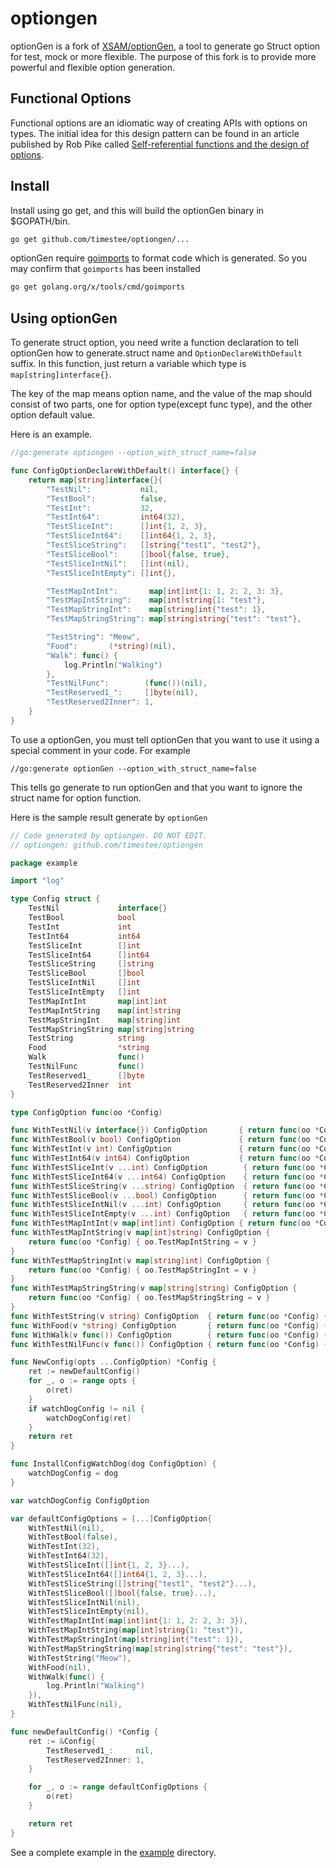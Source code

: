 # optiongen
optionGen is a fork of [XSAM/optionGen](https://github.com/XSAM/optionGen), a tool to generate go Struct option for test, mock or more flexible. The purpose of this fork is to provide more powerful and flexible option generation. 
## Functional Options
Functional options are an idiomatic way of creating APIs with options on types. The initial idea for this design pattern can be found in an article published by Rob Pike called [Self-referential functions and the design of options](https://commandcenter.blogspot.com/2014/01/self-referential-functions-and-design.html).

## Install
Install using go get, and this will build the optionGen binary in $GOPATH/bin.
```bash
go get github.com/timestee/optiongen/...
```

optionGen require [goimports](https://godoc.org/golang.org/x/tools/cmd/goimports) to format code which is generated. So you may confirm that `goimports` has been installed

```bash
go get golang.org/x/tools/cmd/goimports
```

## Using optionGen
To generate struct option, you need write a function declaration to tell optionGen how to generate.struct name and `OptionDeclareWithDefault` suffix. In this function, just return a variable which type is `map[string]interface{}`.

The key of the map means option name, and the value of the map should consist of two parts, one for option type(except func type), and the other option default value.

Here is an example.
```go
//go:generate optiongen --option_with_struct_name=false

func ConfigOptionDeclareWithDefault() interface{} {
	return map[string]interface{}{
		"TestNil":           nil,
		"TestBool":          false,
		"TestInt":           32,
		"TestInt64":         int64(32),
		"TestSliceInt":      []int{1, 2, 3},
		"TestSliceInt64":    []int64{1, 2, 3},
		"TestSliceString":   []string{"test1", "test2"},
		"TestSliceBool":     []bool{false, true},
		"TestSliceIntNil":   []int(nil),
		"TestSliceIntEmpty": []int{},

		"TestMapIntInt":       map[int]int{1: 1, 2: 2, 3: 3},
		"TestMapIntString":    map[int]string{1: "test"},
		"TestMapStringInt":    map[string]int{"test": 1},
		"TestMapStringString": map[string]string{"test": "test"},

		"TestString": "Meow",
		"Food":       (*string)(nil),
		"Walk": func() {
			log.Println("Walking")
		},
		"TestNilFunc":        (func())(nil),
		"TestReserved1_":     []byte(nil),
		"TestReserved2Inner": 1,
	}
}

```

To use a optionGen, you must tell optionGen that you want to use it using a special comment in your code. For example
```
//go:generate optionGen --option_with_struct_name=false
```
This tells go generate to run optionGen and that you want to ignore the struct name for option function.

Here is the sample result generate by `optionGen`

```go
// Code generated by optiongen. DO NOT EDIT.
// optiongen: github.com/timestee/optiongen

package example

import "log"

type Config struct {
	TestNil             interface{}
	TestBool            bool
	TestInt             int
	TestInt64           int64
	TestSliceInt        []int
	TestSliceInt64      []int64
	TestSliceString     []string
	TestSliceBool       []bool
	TestSliceIntNil     []int
	TestSliceIntEmpty   []int
	TestMapIntInt       map[int]int
	TestMapIntString    map[int]string
	TestMapStringInt    map[string]int
	TestMapStringString map[string]string
	TestString          string
	Food                *string
	Walk                func()
	TestNilFunc         func()
	TestReserved1_      []byte
	TestReserved2Inner  int
}

type ConfigOption func(oo *Config)

func WithTestNil(v interface{}) ConfigOption       { return func(oo *Config) { oo.TestNil = v } }
func WithTestBool(v bool) ConfigOption             { return func(oo *Config) { oo.TestBool = v } }
func WithTestInt(v int) ConfigOption               { return func(oo *Config) { oo.TestInt = v } }
func WithTestInt64(v int64) ConfigOption           { return func(oo *Config) { oo.TestInt64 = v } }
func WithTestSliceInt(v ...int) ConfigOption        { return func(oo *Config) { oo.TestSliceInt = v } }
func WithTestSliceInt64(v ...int64) ConfigOption    { return func(oo *Config) { oo.TestSliceInt64 = v } }
func WithTestSliceString(v ...string) ConfigOption  { return func(oo *Config) { oo.TestSliceString = v } }
func WithTestSliceBool(v ...bool) ConfigOption      { return func(oo *Config) { oo.TestSliceBool = v } }
func WithTestSliceIntNil(v ...int) ConfigOption     { return func(oo *Config) { oo.TestSliceIntNil = v } }
func WithTestSliceIntEmpty(v ...int) ConfigOption   { return func(oo *Config) { oo.TestSliceIntEmpty = v } }
func WithTestMapIntInt(v map[int]int) ConfigOption { return func(oo *Config) { oo.TestMapIntInt = v } }
func WithTestMapIntString(v map[int]string) ConfigOption {
	return func(oo *Config) { oo.TestMapIntString = v }
}
func WithTestMapStringInt(v map[string]int) ConfigOption {
	return func(oo *Config) { oo.TestMapStringInt = v }
}
func WithTestMapStringString(v map[string]string) ConfigOption {
	return func(oo *Config) { oo.TestMapStringString = v }
}
func WithTestString(v string) ConfigOption  { return func(oo *Config) { oo.TestString = v } }
func WithFood(v *string) ConfigOption       { return func(oo *Config) { oo.Food = v } }
func WithWalk(v func()) ConfigOption        { return func(oo *Config) { oo.Walk = v } }
func WithTestNilFunc(v func()) ConfigOption { return func(oo *Config) { oo.TestNilFunc = v } }

func NewConfig(opts ...ConfigOption) *Config {
	ret := newDefaultConfig()
	for _, o := range opts {
		o(ret)
	}
	if watchDogConfig != nil {
		watchDogConfig(ret)
	}
	return ret
}

func InstallConfigWatchDog(dog ConfigOption) {
	watchDogConfig = dog
}

var watchDogConfig ConfigOption

var defaultConfigOptions = [...]ConfigOption{
	WithTestNil(nil),
	WithTestBool(false),
	WithTestInt(32),
	WithTestInt64(32),
	WithTestSliceInt([]int{1, 2, 3}...),
	WithTestSliceInt64([]int64{1, 2, 3}...),
	WithTestSliceString([]string{"test1", "test2"}...),
	WithTestSliceBool([]bool{false, true}...),
	WithTestSliceIntNil(nil),
	WithTestSliceIntEmpty(nil),
	WithTestMapIntInt(map[int]int{1: 1, 2: 2, 3: 3}),
	WithTestMapIntString(map[int]string{1: "test"}),
	WithTestMapStringInt(map[string]int{"test": 1}),
	WithTestMapStringString(map[string]string{"test": "test"}),
	WithTestString("Meow"),
	WithFood(nil),
	WithWalk(func() {
		log.Println("Walking")
	}),
	WithTestNilFunc(nil),
}

func newDefaultConfig() *Config {
	ret := &Config{
		TestReserved1_:     nil,
		TestReserved2Inner: 1,
	}

	for _, o := range defaultConfigOptions {
		o(ret)
	}

	return ret
}

```

See a complete example in the [example](https://github.com/timestee/optionGen/blob/master/example/cat.go) directory.
